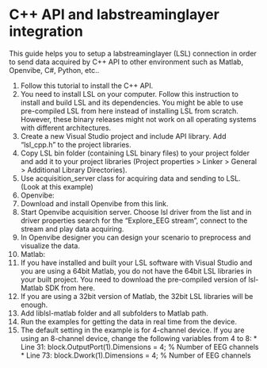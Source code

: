 # C++ API and labstreaminglayer integration

This guide helps you to setup a labstreaminglayer (LSL) connection in order to send data acquired by C++ API to other environment such as Matlab, Openvibe, C#, Python, etc..

1. Follow this tutorial to install the C++ API.
2. You need to install LSL on your computer. Follow this instruction to install and build LSL and its dependencies. You might be able to use pre-compiled LSL from here instead of installing LSL from scratch. However, these binary releases might not work on all operating systems with different architectures.
3. Create a new Visual Studio project and include API library. Add “lsl_cpp.h” to the project libraries.
4. Copy LSL bin folder (containing LSL binary files) to your project folder and add it to your project libraries (Project properties > Linker > General > Additional Library Directories). 
5. Use acquisition_server class for acquiring data and sending to LSL. (Look at this example)
6. Openvibe:
  1. Download and install Openvibe from this link.
  2. Start Openvibe acquisition server. Choose lsl driver from the list and in driver properties search for the “Explore_EEG stream”, connect to the stream and play data acquiring.
  3. In Openvibe designer you can design your scenario to preprocess and visualize the data.
7. Matlab:
  1. If you have installed and built your LSL software with Visual Studio and you are using a 64bit Matlab, you do not have the 64bit LSL libraries in your built project. You need to download the pre-compiled version of lsl-Matlab SDK from here.
  2. If you are using a 32bit version of Matlab, the 32bit LSL libraries will be enough. 
  3. Add liblsl-matlab folder and all subfolders to Matlab path.
  4. Run the examples for getting the data in real time from the device.
  5. The default setting in the example is for 4-channel device. If you are using an 8-channel device, change the following variables from 4 to 8:
    * Line 31: block.OutputPort(1).Dimensions       = 4; % Number of EEG channels
    * Line 73:  block.Dwork(1).Dimensions      = 4;  % Number of EEG channels
